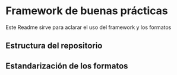 # Framework de buenas prácticas
Este Readme sirve para aclarar el uso del framework y los formatos

## Estructura del repositorio


## Estandarización de los formatos

